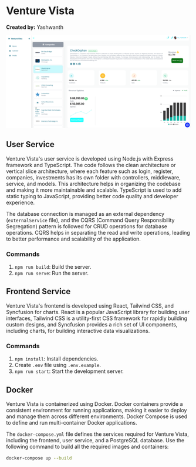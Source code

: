 # Venture Vista
**Created by:** Yashwanth

![Venture Vista](./images/app.png)


## User Service

Venture Vista's user service is developed using Node.js with Express framework and TypeScript. The code follows the clean architecture or vertical slice architecture, where each feature such as login, register, companies, investments has its own folder with controllers, middleware, service, and models. This architecture helps in organizing the codebase and making it more maintainable and scalable. TypeScript is used to add static typing to JavaScript, providing better code quality and developer experience.

The database connection is managed as an external dependency (`externalService` file), and the CQRS (Command Query Responsibility Segregation) pattern is followed for CRUD operations for database operations. CQRS helps in separating the read and write operations, leading to better performance and scalability of the application.

### Commands

1. `npm run build`: Build the server.
2. `npm run serve`: Run the server.

## Frontend Service

Venture Vista's frontend is developed using React, Tailwind CSS, and Syncfusion for charts. React is a popular JavaScript library for building user interfaces, Tailwind CSS is a utility-first CSS framework for rapidly building custom designs, and Syncfusion provides a rich set of UI components, including charts, for building interactive data visualizations.

### Commands

1. `npm install`: Install dependencies.
2. Create `.env` file using `.env.example`.
3. `npm run start`: Start the development server.


## Docker

Venture Vista is containerized using Docker. Docker containers provide a consistent environment for running applications, making it easier to deploy and manage them across different environments. Docker Compose is used to define and run multi-container Docker applications. 

The `docker-compose.yml` file defines the services required for Venture Vista, including the frontend, user service, and a PostgreSQL database. Use the following command to build all the required images and containers:

```bash
docker-compose up --build
